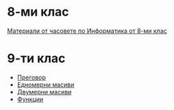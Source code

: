 # 8-ми клас
[Материали от часовете по Информатика от 8-ми клас]()

# 9-ти клас
- [Преговор](#Revision)  
- [Едномерни масиви](#Arrays)  
- [Двумерни масиви](#Arrays)  
- [Функции](#Functions)  
